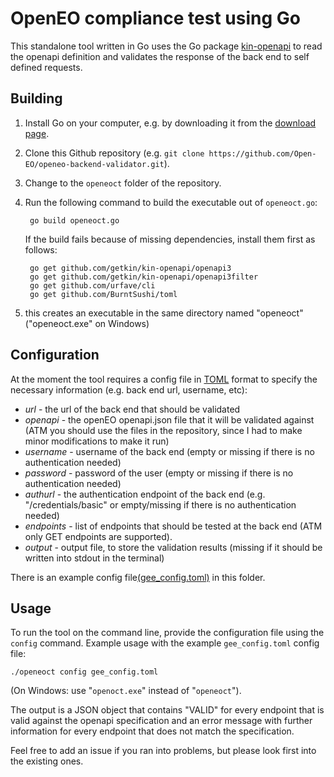 # OpenEO compliance test using Go 

This standalone tool written in Go uses the Go package [kin-openapi](https://github.com/getkin/kin-openapi) to read the openapi definition and validates the response of the back end to self defined requests.

## Building

1. Install Go on your computer, e.g. by downloading it from the [download page](https://golang.org/dl/).
1. Clone this Github repository (e.g. `git clone https://github.com/Open-EO/openeo-backend-validator.git`). 
1. Change to the `openeoct` folder of the repository. 
1. Run the following command to build the executable out of `openeoct.go`:

        go build openeoct.go

    If the build fails because of missing dependencies, install them first as follows:

        go get github.com/getkin/kin-openapi/openapi3
        go get github.com/getkin/kin-openapi/openapi3filter
        go get github.com/urfave/cli
        go get github.com/BurntSushi/toml

1. this creates an executable in the same directory named "openeoct" ("openeoct.exe" on Windows)


## Configuration

At the moment the tool requires a config file in [TOML](https://github.com/toml-lang/toml) format
to specify the necessary information (e.g. back end url, username, etc):

*  *url* - the url of the back end that should be validated
*  *openapi* - the openEO openapi.json file that it will be validated against (ATM you should use the files in the repository, since I had to make minor modifications to make it run) 
*  *username* - username of the back end (empty or missing if there is no authentication needed)
*  *password* - password of the user (empty or missing if there is no authentication needed)
*  *authurl* - the authentication endpoint of the back end (e.g. "/credentials/basic" or empty/missing if there is no authentication needed)
*  *endpoints* - list of endpoints that should be tested at the back end (ATM only GET endpoints are supported).
*  *output* - output file, to store the validation results (missing if it should be written into stdout in the terminal)

There is an example config file[(gee_config.toml)](https://github.com/Open-EO/openeo-backend-validator/blob/master/openeoct/gee_config.toml) in this folder.

## Usage

To run the tool on the command line, provide the configuration file using the `config` command.
Example usage with the example `gee_config.toml` config file:

    ./openeoct config gee_config.toml

(On Windows: use "`openoct.exe`" instead of "`openeoct`").

The output is a JSON object that contains "VALID" for every endpoint that is valid against the openapi specification and an error message with further information for every endpoint that does not match the specification. 

Feel free to add an issue if you ran into problems, but please look first into the existing ones.

